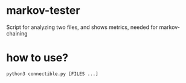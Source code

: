 # markov-tester
Script for analyzing two files, and shows metrics, needed for markov-chaining

# how to use?
`python3 connectible.py [FILES ...]`
